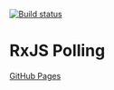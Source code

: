 [![Build status](https://ci.appveyor.com/api/projects/status/4i2pntbqmu2e1ew0?svg=true)](https://ci.appveyor.com/project/Di-sole/2-ahj-rxjs-polling-front)

# RxJS Polling
[GitHub Pages]() 
